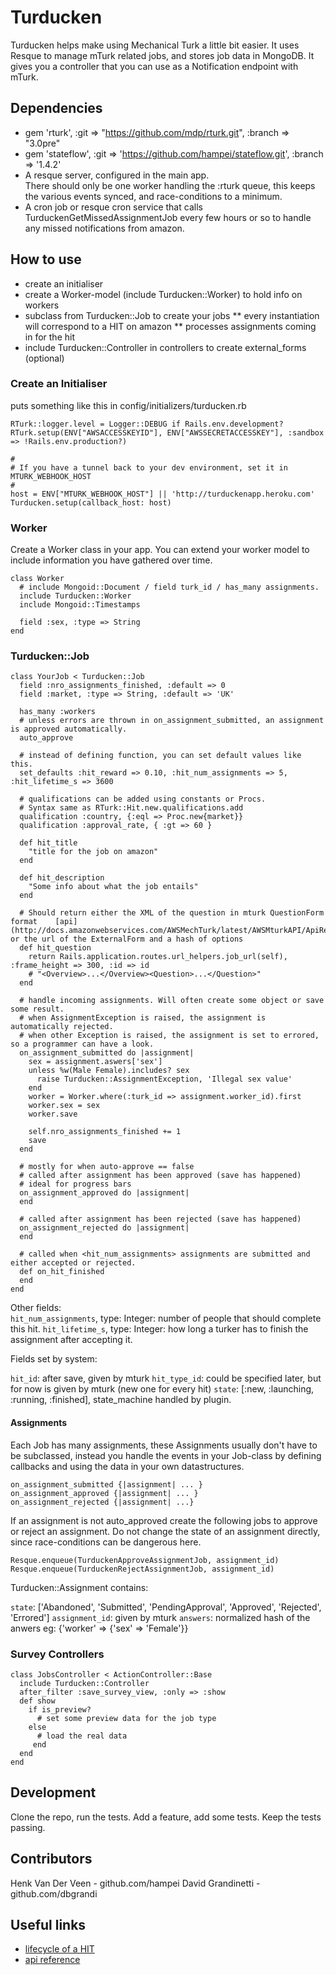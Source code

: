 Turducken
=========

Turducken helps make using Mechanical Turk a little bit easier. It uses Resque to manage mTurk related jobs, and stores job data in MongoDB. It gives you a controller that you can use as a Notification endpoint with mTurk.

Dependencies
------------

- gem 'rturk', :git => "https://github.com/mdp/rturk.git", :branch => "3.0pre"
- gem 'stateflow', :git => 'https://github.com/hampei/stateflow.git', :branch => '1.4.2'
- A resque server, configured in the main app.  
  There should only be one worker handling the :rturk queue, this keeps the various events synced, and 
  race-conditions to a minimum.
- A cron job or resque cron service that calls TurduckenGetMissedAssignmentJob every few hours or so to handle any missed notifications from amazon.


How to use
----------

* create an initialiser
* create a Worker-model (include Turducken::Worker) to hold info on workers
* subclass from Turducken::Job to create your jobs
** every instantiation will correspond to a HIT on amazon
** processes assignments coming in for the hit
* include Turducken::Controller in controllers to create external\_forms (optional)


### Create an Initialiser

puts something like this in config/initializers/turducken.rb

    RTurk::logger.level = Logger::DEBUG if Rails.env.development?
    RTurk.setup(ENV["AWSACCESSKEYID"], ENV["AWSSECRETACCESSKEY"], :sandbox => !Rails.env.production?)
    
    #
    # If you have a tunnel back to your dev environment, set it in MTURK_WEBHOOK_HOST
    #
    host = ENV["MTURK_WEBHOOK_HOST"] || 'http://turduckenapp.heroku.com'
    Turducken.setup(callback_host: host)


### Worker

Create a Worker class in your app. You can extend your worker model to include information you have gathered over time.

    class Worker
      # include Mongoid::Document / field turk_id / has_many assignments.
      include Turducken::Worker
      include Mongoid::Timestamps
    
      field :sex, :type => String
    end


### Turducken::Job

    class YourJob < Turducken::Job
      field :nro_assignments_finished, :default => 0
      field :market, :type => String, :default => 'UK'
      
      has_many :workers
      # unless errors are thrown in on_assignment_submitted, an assignment is approved automatically.
      auto_approve
    
      # instead of defining function, you can set default values like this. 
      set_defaults :hit_reward => 0.10, :hit_num_assignments => 5, :hit_lifetime_s => 3600
      
      # qualifications can be added using constants or Procs. 
      # Syntax same as RTurk::Hit.new.qualifications.add
      qualification :country, {:eql => Proc.new{market}}
      qualification :approval_rate, { :gt => 60 }
    
      def hit_title
        "title for the job on amazon"
      end
      
      def hit_description
        "Some info about what the job entails"
      end
      
      # Should return either the XML of the question in mturk QuestionForm format    [api](http://docs.amazonwebservices.com/AWSMechTurk/latest/AWSMturkAPI/ApiReference_QuestionFormDataStructureArticle.html) or the url of the ExternalForm and a hash of options
      def hit_question
        return Rails.application.routes.url_helpers.job_url(self), :frame_height => 300, :id => id
        # "<Overview>...</Overview><Question>...</Question>"
      end
    
      # handle incoming assignments. Will often create some object or save some result.
      # when AssignmentException is raised, the assignment is automatically rejected.
      # when other Exception is raised, the assignment is set to errored, so a programmer can have a look.
      on_assignment_submitted do |assignment|
        sex = assignment.aswers['sex']
        unless %w(Male Female).includes? sex
          raise Turducken::AssignmentException, 'Illegal sex value'
        end
        worker = Worker.where(:turk_id => assignment.worker_id).first
        worker.sex = sex
        worker.save

        self.nro_assignments_finished += 1
        save
      end
      
      # mostly for when auto-approve == false
      # called after assignment has been approved (save has happened)
      # ideal for progress bars
      on_assignment_approved do |assignment|
      end
      
      # called after assignment has been rejected (save has happened)
      on_assignment_rejected do |assignment|
      end
      
      # called when <hit_num_assignments> assignments are submitted and either accepted or rejected.
      def on_hit_finished
      end
    end

Other fields:  
 `hit_num_assignments`, type: Integer: number of people that should complete this hit.
 `hit_lifetime_s`, type: Integer: how long a turker has to finish the assignment after accepting it.

Fields set by system:

 `hit_id`: after save, given by mturk
 `hit_type_id`: could be specified later, but for now is given by mturk (new one for every hit)
 `state`: [:new, :launching, :running, :finished], state_machine handled by plugin.


#### Assignments

Each Job has many assignments, these Assignments usually don't have to be subclassed, instead you handle the events in your Job-class by defining callbacks and using the data in your own datastructures.

    on_assignment_submitted {|assignment| ... }
    on_assignment_approved {|assignment| ... }
    on_assignment_rejected {|assignment| ...}

If an assignment is not auto_approved create the following jobs to approve or reject an assignment. Do not change the state of an assignment directly, since race-conditions can be dangerous here.

    Resque.enqueue(TurduckenApproveAssignmentJob, assignment_id)
    Resque.enqueue(TurduckenRejectAssignmentJob, assignment_id)


Turducken::Assignment contains:

 `state`: ['Abandoned', 'Submitted', 'PendingApproval', 'Approved', 'Rejected', 'Errored']
 `assignment_id`: given by mturk
 `answers`: normalized hash of the anwers eg: {'worker' => {'sex' => 'Female'}}

### Survey Controllers

    class JobsController < ActionController::Base
      include Turducken::Controller
      after_filter :save_survey_view, :only => :show
      def show
        if is_preview?
          # set some preview data for the job type
        else
          # load the real data
         end
      end
    end
  
  
Development
-----------

Clone the repo, run the tests. Add a feature, add some tests. Keep the tests passing.


Contributors
------------

Henk Van Der Veen - github.com/hampei
David Grandinetti - github.com/dbgrandi


Useful links
------------

* [lifecycle of a HIT](http://mechanicalturk.typepad.com/blog/2011/04/overview-lifecycle-of-a-hit-.html)
* [api reference](http://docs.amazonwebservices.com/AWSMechTurk/latest/AWSMturkAPI/ApiReference_OperationsArticle.html)
